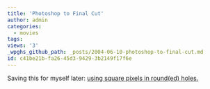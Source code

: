 ```yaml
---
title: 'Photoshop to Final Cut'
author: admin
categories:
  - movies
tags: 
views: '3'
_wpghs_github_path: _posts/2004-06-10-photoshop-to-final-cut.md
id: c41be21b-fa26-45d3-9429-3b2149f17f6e
---
```

<p>Saving this for myself later: <a href="http://www.emotiondv.com/perl/yabb/YaBB.pl?board=video;action=display;num=1076269313">using square pixels in round(ed) holes.</a></p>
